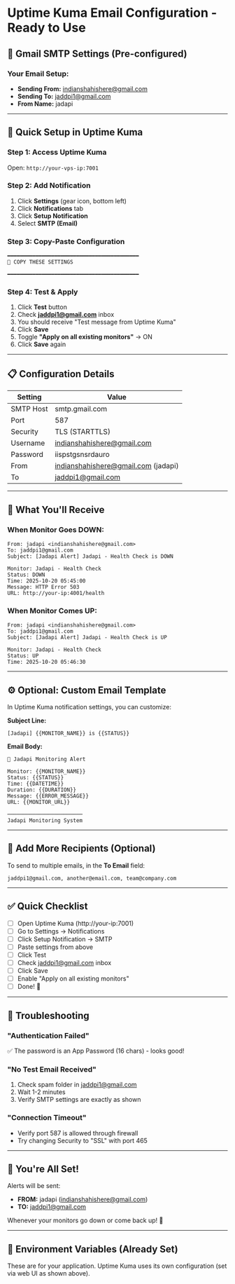 # Uptime Kuma Email Configuration - Ready to Use

## 📧 Gmail SMTP Settings (Pre-configured)

### Your Email Setup:
- **Sending From:** indianshahishere@gmail.com
- **Sending To:** jaddpi1@gmail.com
- **From Name:** jadapi

---

## 🚀 Quick Setup in Uptime Kuma

### Step 1: Access Uptime Kuma
Open: `http://your-vps-ip:7001`

### Step 2: Add Notification
1. Click **Settings** (gear icon, bottom left)
2. Click **Notifications** tab
3. Click **Setup Notification**
4. Select **SMTP (Email)**

### Step 3: Copy-Paste Configuration

```
━━━━━━━━━━━━━━━━━━━━━━━━━━━━━━━━━━━━━━━━━━
📧 COPY THESE SETTINGS

━━━━━━━━━━━━━━━━━━━━━━━━━━━━━━━━━━━━━━━━━━
```

### Step 4: Test & Apply
1. Click **Test** button
2. Check **jaddpi1@gmail.com** inbox
3. You should receive "Test message from Uptime Kuma"
4. Click **Save**
5. Toggle **"Apply on all existing monitors"** → ON
6. Click **Save** again

---

## 📋 Configuration Details

| Setting | Value |
|---------|-------|
| SMTP Host | smtp.gmail.com |
| Port | 587 |
| Security | TLS (STARTTLS) |
| Username | indianshahishere@gmail.com |
| Password | iispstgsnsrdauro |
| From | indianshahishere@gmail.com (jadapi) |
| To | jaddpi1@gmail.com |

---

## 🎯 What You'll Receive

### When Monitor Goes DOWN:
```
From: jadapi <indianshahishere@gmail.com>
To: jaddpi1@gmail.com
Subject: [Jadapi Alert] Jadapi - Health Check is DOWN

Monitor: Jadapi - Health Check
Status: DOWN
Time: 2025-10-20 05:45:00
Message: HTTP Error 503
URL: http://your-ip:4001/health
```

### When Monitor Comes UP:
```
From: jadapi <indianshahishere@gmail.com>
To: jaddpi1@gmail.com
Subject: [Jadapi Alert] Jadapi - Health Check is UP

Monitor: Jadapi - Health Check
Status: UP
Time: 2025-10-20 05:46:30
```

---

## ⚙️ Optional: Custom Email Template

In Uptime Kuma notification settings, you can customize:

**Subject Line:**
```
[Jadapi] {{MONITOR_NAME}} is {{STATUS}}
```

**Email Body:**
```
🚨 Jadapi Monitoring Alert

Monitor: {{MONITOR_NAME}}
Status: {{STATUS}}
Time: {{DATETIME}}
Duration: {{DURATION}}
Message: {{ERROR_MESSAGE}}
URL: {{MONITOR_URL}}

────────────────────────
Jadapi Monitoring System
```

---

## 📱 Add More Recipients (Optional)

To send to multiple emails, in the **To Email** field:

```
jaddpi1@gmail.com, another@email.com, team@company.com
```

---

## ✅ Quick Checklist

- [ ] Open Uptime Kuma (http://your-ip:7001)
- [ ] Go to Settings → Notifications
- [ ] Click Setup Notification → SMTP
- [ ] Paste settings from above
- [ ] Click Test
- [ ] Check jaddpi1@gmail.com inbox
- [ ] Click Save
- [ ] Enable "Apply on all existing monitors"
- [ ] Done! 🎉

---

## 🔧 Troubleshooting

### "Authentication Failed"
✅ The password is an App Password (16 chars) - looks good!

### "No Test Email Received"
1. Check spam folder in jaddpi1@gmail.com
2. Wait 1-2 minutes
3. Verify SMTP settings are exactly as shown

### "Connection Timeout"
- Verify port 587 is allowed through firewall
- Try changing Security to "SSL" with port 465

---

## 🎉 You're All Set!

Alerts will be sent:
- **FROM:** jadapi (indianshahishere@gmail.com)
- **TO:** jaddpi1@gmail.com

Whenever your monitors go down or come back up! 🚀

---

## 📝 Environment Variables (Already Set)



These are for your application. Uptime Kuma uses its own configuration (set via web UI as shown above).
